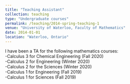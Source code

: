 ```yaml
---
title: "Teaching Assistant"
collection: teaching
type: "Undergraduate courses"
permalink: /teaching/2014-spring-teaching-1
venue: "University of Waterloo, Faculty of Mathematics"
date: 2014-01-01
location: "Waterloo, Ontario"
---
```


I have been a TA for the following mathematics courses:\
-Calculus 3 for Chemical Engineering (Fall 2020)\
-Calculus 2 for Engineering (Winter 2020)\
-Calculus 2 for the Sciences (Winter 2020)\
-Calculus 1 for Engineering (Fall 2019)\
-Calculus 1 for Sciences (Fall 2019)
